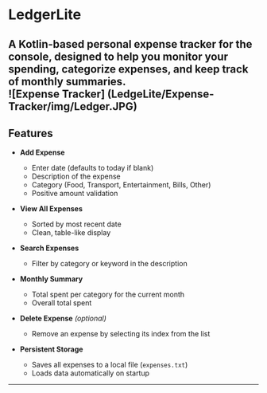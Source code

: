 # LedgerLite  
A Kotlin-based personal expense tracker for the console, designed to help you monitor your spending, categorize expenses, and keep track of monthly summaries.  
![Expense Tracker] (LedgeLite/Expense-Tracker/img/Ledger.JPG)
---

## Features  

- **Add Expense**  
  - Enter date (defaults to today if blank)  
  - Description of the expense  
  - Category (Food, Transport, Entertainment, Bills, Other)  
  - Positive amount validation  

- **View All Expenses**  
  - Sorted by most recent date  
  - Clean, table-like display  

- **Search Expenses**  
  - Filter by category or keyword in the description  

- **Monthly Summary**  
  - Total spent per category for the current month  
  - Overall total spent  

- **Delete Expense** *(optional)*  
  - Remove an expense by selecting its index from the list  

- **Persistent Storage**  
  - Saves all expenses to a local file (`expenses.txt`)  
  - Loads data automatically on startup  

---
